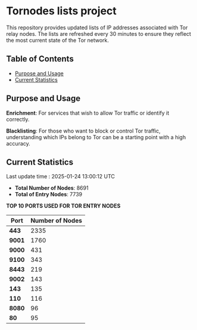 # Tornodes lists project

This repository provides updated lists of IP addresses associated with Tor relay nodes. The lists are refreshed every 30 minutes to ensure they reflect the most current state of the Tor network.

## Table of Contents

- [Purpose and Usage](#purpose-and-usage)
- [Current Statistics](#current-statistics)


## Purpose and Usage

**Enrichment**: For services that wish to allow Tor traffic or identify it correctly.

**Blacklisting**: For those who want to block or control Tor traffic, understanding which IPs belong to Tor can be a starting point with a high accuracy.

## Current Statistics

Last update time : 2025-01-24 13:00:12 UTC

- **Total Number of Nodes**: 8691
- **Total of Entry Nodes**: 7739

**TOP 10 PORTS USED FOR TOR ENTRY NODES**

| **Port** | **Number of Nodes** |
|------|-----------------|
| **443**   | 2335  |
| **9001**   | 1760  |
| **9000**   | 431  |
| **9100**   | 343  |
| **8443**   | 219  |
| **9002**   | 143  |
| **143**   | 135  |
| **110**   | 116  |
| **8080**   | 96  |
| **80**   | 95  |

